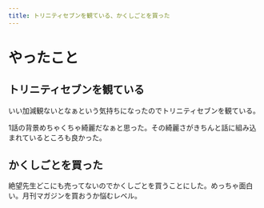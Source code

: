 ```yaml
---
title: トリニティセブンを観ている、かくしごとを買った
---
```


# やったこと

## トリニティセブンを観ている

いい加減観ないとなぁという気持ちになったのでトリニティセブンを観ている。

1話の背景めちゃくちゃ綺麗だなぁと思った。その綺麗さがきちんと話に組み込まれているところも良かった。

## かくしごとを買った

絶望先生どこにも売ってないのでかくしごとを買うことにした。めっちゃ面白い。月刊マガジンを買おうか悩むレベル。
